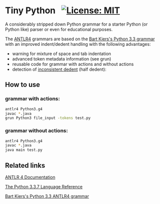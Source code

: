 # Tiny Python &nbsp; [![License: MIT](https://img.shields.io/badge/License-MIT-yellow.svg)](https://opensource.org/licenses/MIT)

A considerably stripped down Python grammar for a starter Python (or Python like) parser or even for educational purposes. 

The [ANTLR4](https://www.antlr.org/) grammars are based on the [Bart Kiers's Python 3.3 grammar](https://github.com/bkiers/python3-parser) with an improved indent/dedent handling with the following advantages:
-  warning for mixture of space and tab indentation
-  advanced token metadata information (see grun)
-  reusable code for grammar with actions and without actions
-  detection of [inconsistent dedent](https://python.readthedocs.io/en/latest/reference/lexical_analysis.html#indentation) (half dedent):


## How to use
### grammar with actions:
```bash
antlr4 Python3.g4
javac *.java
grun Python3 file_input -tokens test.py
```

### grammar without actions:
```bash
antlr4 Python3.g4
javac *.java
java main test.py
```

## Related links

[ANTLR 4 Documentation](https://github.com/antlr/antlr4/blob/4.7.2/doc/index.md)

[The Python 3.3.7 Language Reference](https://docs.python.org/3.3/reference/grammar.html)

[Bart Kiers's Python 3.3 ANTLR4 grammar](https://github.com/bkiers/python3-parser)


